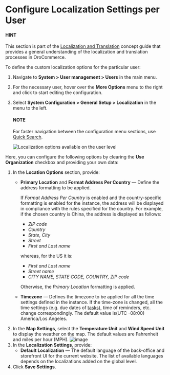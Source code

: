 <a id="config-guide-localization-user-localization"></a>

<a id="doc-my-user-configuration-localization"></a>

# Configure Localization Settings per User

#### HINT
This section is part of the [Localization and Translation](../../../../../concept-guides/administration/localization/index.md#concept-guide-localization-translation) concept guide that provides a general understanding of the localization and translation processes in OroCommerce.

To define the custom localization options for the particular user:

1. Navigate to **System > User management > Users** in the main menu.
2. For the necessary user, hover over the <i class="fa fa-ellipsis-h fa-lg" aria-hidden="true"></i> **More Options** menu to the right and click <i class="fas fa-cog" aria-hidden="true"></i> to start editing the configuration.
3. Select **System Configuration > General Setup > Localization** in the menu to the left.

   #### NOTE
   For faster navigation between the configuration menu sections, use [Quick Search](../../../configuration/quick-search.md#user-guide-system-configuration-quick-search).

   ![Localization options available on the user level](user/img/system/user_management/localization_configuration_user.png)

Here, you can configure the following options by clearing the **Use Organization** checkbox and providing your own data:

1. In the **Location Options** section, provide:
   * **Primary Location** and **Format Address Per Country** — Define the address formatting to be applied.

     If *Format Address Per Country* is enabled and the country-specific formatting is enabled for the instance, the address will be displayed in compliance with the rules specified for the country.
     For example, if the chosen country is China, the address is displayed as follows:
     * *ZIP code*
     * *Country*
     * *State, City*
     * *Street*
     * *First and Last name*

     whereas, for the US it is:
     * *First and Last name*
     * *Street name*
     * *CITY NAME, STATE CODE, COUNTRY, ZIP code*

     Otherwise, the *Primary Location* formatting is applied.
   * **Timezone** — Defines the timezone to be applied for all the time settings defined in the instance. If the time-zone is changed, all the time settings (e.g. due dates of [tasks](../../../../activities/tasks/index.md#doc-activities-tasks)), time of reminders, etc. change correspondingly. The default value is(UTC -08:00) America/Los Angeles.
2. In the **Map Settings**, select the **Temperature Unit** and **Wind Speed Unit** to display the weather on the map. The default values are Fahrenheit and miles per hour (MPH).
   ![image](user/img/system/config_system/localization_map.png)
3. In the **Localization Settings**, provide:
   * **Default Localization** — The default language of the back-office and storefront UI for the current website. The list of available languages depends on the localizations added on the global level.
4. Click **Save Settings**.

<!-- fa-bars = fa-navicon -->
<!-- Ic Tiles is used as Set As Default in saved views, and as tiles in display layout options -->
<!-- IcPencil refers to Rename in Commerce and Inline Editing in CRM -->
<!-- Check mark in the square. -->
<!-- SortDesc is also used as drop-down arrow -->
